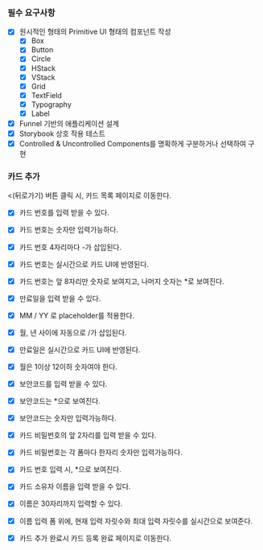 ### 필수 요구사항
- [x] 원시적인 형태의 Primitive UI 형태의 컴포넌트 작성
  - [x] Box
  - [x] Button
  - [x] Circle
  - [x] HStack
  - [x] VStack
  - [x] Grid
  - [x] TextField
  - [x] Typography
  - [x] Label

- [x] Funnel 기반의 애플리케이션 설계
- [x] Storybook 상호 작용 테스트
- [x] Controlled & Uncontrolled Components를 명확하게 구분하거나 선택하여 구현

### 카드 추가
<(뒤로가기) 버튼 클릭 시, 카드 목록 페이지로 이동한다.

- [x] 카드 번호를 입력 받을 수 있다.

- [x] 카드 번호는 숫자만 입력가능하다.
- [x] 카드 번호 4자리마다 -가 삽입된다.
- [x] 카드 번호는 실시간으로 카드 UI에 반영된다.
- [x] 카드 번호는 앞 8자리만 숫자로 보여지고, 나머지 숫자는 *로 보여진다.
- [x] 만료일을 입력 받을 수 있다.

- [x] MM / YY 로 placeholder를 적용한다.
- [x] 월, 년 사이에 자동으로 /가 삽입된다.
- [x] 만료일은 실시간으로 카드 UI에 반영된다.
- [x] 월은 1이상 12이하 숫자여야 한다.
- [x] 보안코드를 입력 받을 수 있다.

- [x] 보안코드는 *으로 보여진다.
- [x] 보안코드는 숫자만 입력가능하다.
- [x] 카드 비밀번호의 앞 2자리를 입력 받을 수 있다.

- [x] 카드 비밀번호는 각 폼마다 한자리 숫자만 입력가능하다.
- [x] 카드 번호 입력 시, *으로 보여진다.
- [x] 카드 소유자 이름을 입력 받을 수 있다.

- [x] 이름은 30자리까지 입력할 수 있다.
- [x] 이름 입력 폼 위에, 현재 입력 자릿수와 최대 입력 자릿수를 실시간으로 보여준다.
- [x] 카드 추가 완료시 카드 등록 완료 페이지로 이동한다.